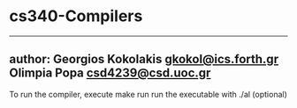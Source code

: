 # cs340-Compilers
---
author:
Georgios Kokolakis gkokol@ics.forth.gr
Olimpia  Popa      csd4239@csd.uoc.gr
---


To run the compiler, execute make run 
run the executable with ./al <arg1> <arg2>(optional)



